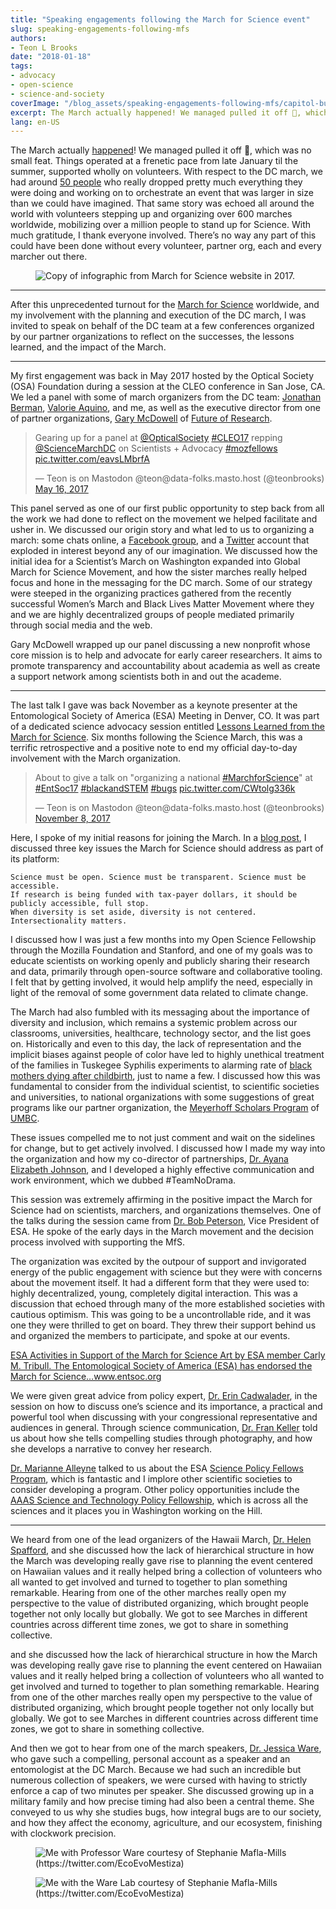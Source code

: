 ```yaml
---
title: "Speaking engagements following the March for Science event"
slug: speaking-engagements-following-mfs
authors:
- Teon L Brooks
date: "2018-01-18"
tags:
- advocacy
- open-science
- science-and-society
coverImage: "/blog_assets/speaking-engagements-following-mfs/capitol-building.jpeg"
excerpt: The March actually happened! We managed pulled it off 🎉, which was no small feat.
lang: en-US
---
```


The March actually [happened](https://www.youtube.com/watch?v=nNz8GO-d9wI)! We managed pulled it off 🎉, which was no small feat. Things operated at a frenetic pace from late January til the summer, supported wholly on volunteers. With respect to the DC march, we had around [50 people](https://en.wikipedia.org/wiki/March_for_Science#Planning_and_participants) who really dropped pretty much everything they were doing and working on to orchestrate an event that was larger in size than we could have imagined. That same story was echoed all around the world with volunteers stepping up and organizing over 600 marches worldwide, mobilizing over a million people to stand up for Science. With much gratitude, I thank everyone involved. There’s no way any part of this could have been done without every volunteer, partner org, each and every marcher out there.

<figure style:text-align="center">
    <img src="/blog_assets/speaking-engagements-following-mfs/infographic.png" alt="Copy of infographic from March for Science website in 2017." />
</figure>

---

After this unprecedented turnout for the [March for Science](https://twitter.com/MarchForScience) worldwide, and my involvement with the planning and execution of the DC march, I was invited to speak on behalf of the DC team at a few conferences organized by our partner organizations to reflect on the successes, the lessons learned, and the impact of the March.

---

My first engagement was back in May 2017 hosted by the Optical Society (OSA) Foundation during a session at the CLEO conference in San Jose, CA. We led a panel with some of march organizers from the DC team: [Jonathan Berman](https://twitter.com/jonathanberman), [Valorie Aquino](https://twitter.com/ValorieAquino), and me, as well as the executive director from one of partner organizations, [Gary McDowell](https://twitter.com/BiophysicalFrog) of [Future of Research](http://futureofresearch.org/).

<blockquote class="twitter-tweet"><p lang="en" dir="ltr">Gearing up for a panel at <a href="https://twitter.com/OpticalSociety?ref_src=twsrc%5Etfw">@OpticalSociety</a> <a href="https://twitter.com/hashtag/CLEO17?src=hash&amp;ref_src=twsrc%5Etfw">#CLEO17</a> repping <a href="https://twitter.com/ScienceMarchDC?ref_src=twsrc%5Etfw">@ScienceMarchDC</a> on Scientists + Advocacy <a href="https://twitter.com/hashtag/mozfellows?src=hash&amp;ref_src=twsrc%5Etfw">#mozfellows</a> <a href="https://t.co/eavsLMbrfA">pic.twitter.com/eavsLMbrfA</a></p>&mdash; Teon is on Mastodon @teon@data-folks.masto.host (@teonbrooks) <a href="https://twitter.com/teonbrooks/status/864554972611977216?ref_src=twsrc%5Etfw">May 16, 2017</a></blockquote>

This panel served as one of our first public opportunity to step back from all the work we had done to reflect on the movement we helped facilitate and usher in. We discussed our origin story and what led to us to organizing a march: some chats online, a [Facebook group](https://www.facebook.com/marchforscience), and a [Twitter](https://twitter.com/MarchForScience) account that exploded in interest beyond any of our imagination. We discussed how the initial idea for a Scientist’s March on Washington expanded into Global March for Science Movement, and how the sister marches really helped focus and hone in the messaging for the DC march. Some of our strategy were steeped in the organizing practices gathered from the recently successful Women’s March and Black Lives Matter Movement where they and we are highly decentralized groups of people mediated primarily through social media and the web.

Gary McDowell wrapped up our panel discussing a new nonprofit whose core mission is to help and advocate for early career researchers. It aims to promote transparency and accountability about academia as well as create a support network among scientists both in and out the academe.

---

The last talk I gave was back November as a keynote presenter at the Entomological Society of America (ESA) Meeting in Denver, CO. It was part of a dedicated science advocacy session entitled [Lessons Learned from the March for Science](https://esa.confex.com/esa/2017/meetingapp.cgi/Session/30598). Six months following the Science March, this was a terrific retrospective and a positive note to end my official day-to-day involvement with the March organization.

<blockquote class="twitter-tweet"><p lang="en" dir="ltr">About to give a talk on &quot;organizing a national <a href="https://twitter.com/hashtag/MarchforScience?src=hash&amp;ref_src=twsrc%5Etfw">#MarchforScience</a>&quot; at <a href="https://twitter.com/hashtag/EntSoc17?src=hash&amp;ref_src=twsrc%5Etfw">#EntSoc17</a> <a href="https://twitter.com/hashtag/blackandSTEM?src=hash&amp;ref_src=twsrc%5Etfw">#blackandSTEM</a> <a href="https://twitter.com/hashtag/bugs?src=hash&amp;ref_src=twsrc%5Etfw">#bugs</a> <a href="https://t.co/CWtolg336k">pic.twitter.com/CWtolg336k</a></p>&mdash; Teon is on Mastodon @teon@data-folks.masto.host (@teonbrooks) <a href="https://twitter.com/teonbrooks/status/928344840349339653?ref_src=twsrc%5Etfw">November 8, 2017</a></blockquote>

Here, I spoke of my initial reasons for joining the March. In a [blog post](/blog/few-remarks-on-the-planned-mfs), I discussed three key issues the March for Science should address as part of its platform:

    Science must be open. Science must be transparent. Science must be accessible.
    If research is being funded with tax-payer dollars, it should be publicly accessible, full stop.
    When diversity is set aside, diversity is not centered. Intersectionality matters.

I discussed how I was just a few months into my Open Science Fellowship through the Mozilla Foundation and Stanford, and one of my goals was to educate scientists on working openly and publicly sharing their research and data, primarily through open-source software and collaborative tooling. I felt that by getting involved, it would help amplify the need, especially in light of the removal of some government data related to climate change.

The March had also fumbled with its messaging about the importance of diversity and inclusion, which remains a systemic problem across our classrooms, universities, healthcare, technology sector, and the list goes on. Historically and even to this day, the lack of representation and the implicit biases against people of color have led to highly unethical treatment of the families in Tuskegee Syphilis experiments to alarming rate of [black mothers dying after childbirth](https://www.npr.org/2017/12/07/568948782/black-mothers-keep-dying-after-giving-birth-shalon-irvings-story-explains-why), just to name a few. I discussed how this was fundamental to consider from the individual scientist, to scientific societies and universities, to national organizations with some suggestions of great programs like our partner organization, the [Meyerhoff Scholars Program](https://meyerhoff.umbc.edu/) of [UMBC](https://news.umbc.edu/umbc-leads-nation-in-producing-african-american-undergraduates-who-pursue-m-d-ph-d-s/).

These issues compelled me to not just comment and wait on the sidelines for change, but to get actively involved. I discussed how I made my way into the organization and how my co-director of partnerships, [Dr. Ayana Elizabeth Johnson](https://www.ayanaelizabeth.com/), and I developed a highly effective communication and work environment, which we dubbed #TeamNoDrama.

This session was extremely affirming in the positive impact the March for Science had on scientists, marchers, and organizations themselves. One of the talks during the session came from [Dr. Bob Peterson](https://twitter.com/GYEInsects), Vice President of ESA. He spoke of the early days in the March movement and the decision process involved with supporting the MfS.

The organization was excited by the outpour of support and invigorated energy of the public engagement with science but they were with concerns about the movement itself. It had a different form that they were used to: highly decentralized, young, completely digital interaction. This was a discussion that echoed through many of the more established societies with cautious optimism. This was going to be a uncontrollable ride, and it was one they were thrilled to get on board. They threw their support behind us and organized the members to participate, and spoke at our events.

<a href="https://www.entsoc.org/esa-activities-support-march-science">
ESA Activities in Support of the March for Science
Art by ESA member Carly M. Tribull. The Entomological Society of America (ESA) has endorsed the March for Science…www.entsoc.org
</a>

We were given great advice from policy expert, [Dr. Erin Cadwalader](https://twitter.com/ErinCadwalader), in the session on how to discuss one’s science and its importance, a practical and powerful tool when discussing with your congressional representative and audiences in general. Through science communication, [Dr. Fran Keller](https://twitter.com/fran_keller) told us about how she tells compelling studies through photography, and how she develops a narrative to convey her research.

[Dr. Marianne Alleyne](https://twitter.com/Cotesia1) talked to us about the ESA [Science Policy Fellows Program](http://www.entsoc.org/sci-pol/SPFs), which is fantastic and I implore other scientific societies to consider developing a program. Other policy opportunities include the [AAAS Science and Technology Policy Fellowship](https://www.aaas.org/program/science-technology-policy-fellowships), which is across all the sciences and it places you in Washington working on the Hill.

---

We heard from one of the lead organizers of the Hawaii March, [Dr. Helen Spafford](https://twitter.com/profspaff), and she discussed how the lack of hierarchical structure in how the March was developing really gave rise to planning the event centered on Hawaiian values and it really helped bring a collection of volunteers who all wanted to get involved and turned to together to plan something remarkable. Hearing from one of the other marches really open my perspective to the value of distributed organizing, which brought people together not only locally but globally. We got to see Marches in different countries across different time zones, we got to share in something collective.

and she discussed how the lack of hierarchical structure in how the March was developing really gave rise to planning the event centered on Hawaiian values and it really helped bring a collection of volunteers who all wanted to get involved and turned to together to plan something remarkable. Hearing from one of the other marches really open my perspective to the value of distributed organizing, which brought people together not only locally but globally. We got to see Marches in different countries across different time zones, we got to share in something collective.

And then we got to hear from one of the march speakers, [Dr. Jessica Ware](https://twitter.com/JessicaLWareLab), who gave such a compelling, personal account as a speaker and an entomologist at the DC March. Because we had such an incredible but numerous collection of speakers, we were cursed with having to strictly enforce a cap of two minutes per speaker. She discussed growing up in a military family and how precise timing had also been a central theme. She conveyed to us why she studies bugs, how integral bugs are to our society, and how they affect the economy, agriculture, and our ecosystem, finishing with clockwork precision.

<figure style:text-align="center">
    <img src="/blog_assets/speaking-engagements-following-mfs/photo_with_professor_ware.jpeg" alt="Me with Professor Ware courtesy of Stephanie Mafla-Mills (https://twitter.com/EcoEvoMestiza)" />
</figure>

<figure style:text-align="center">
    <img src="/blog_assets/speaking-engagements-following-mfs/photo_with_ware_lab.jpeg" alt="Me with the Ware Lab courtesy of Stephanie Mafla-Mills (https://twitter.com/EcoEvoMestiza)" />
</figure>
